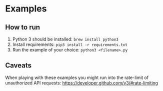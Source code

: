 # Examples

## How to run

1. Python 3 should be installed: `brew install python3`
2. Install requirements: `pip3 install -r requirements.txt`
3. Run the example of your choice: `python3 <filename>.py`

## Caveats

When playing with these examples you might run into the rate-limit of unauthorized API requests: https://developer.github.com/v3/#rate-limiting

